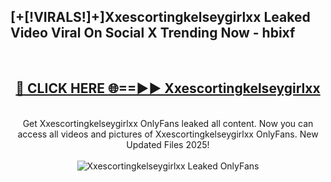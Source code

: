 <h2>[+[!VIRALS!]+]Xxescortingkelseygirlxx Leaked Video Viral On Social X Trending Now - hbixf</h2>
<br>
<div align="center">
<h2><a href="https://libra.edu.pl?Xxescortingkelseygirlxx" rel="nofollow">🔴 CLICK HERE 🌐==►► Xxescortingkelseygirlxx</a></h2>
<br>
Get Xxescortingkelseygirlxx OnlyFans leaked all content. Now you can access all videos and pictures of Xxescortingkelseygirlxx OnlyFans. New Updated Files 2025!
<br>
<br>
<a href="https://libra.edu.pl?Xxescortingkelseygirlxx" rel="nofollow" data-target="animated-image.originalLink"><img src="https://i.ibb.co.com/WyWwxjT/player-gif2.gif" alt="Xxescortingkelseygirlxx Leaked OnlyFans" style="max-width: 100%; display: inline-block;" data-target="animated-image.originalImage"></a>
</div>
<br>